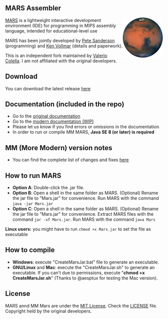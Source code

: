 ## MARS Assembler
<img align="right" width="128" height="128" src="https://github.com/PrOF-kk/MM_MARS_Assembler/blob/master/images/RedMars128.png">

[MARS][1] is a lightweight interactive development environment (IDE) for programming in MIPS assembly language, intended for educational-level use

MARS has been jointly developed by [Pete Sanderson][4] (programming) and [Ken Vollmar][5] (details and paperwork).

This is an independent fork maintained by [Valerio Colella][9]. I am not affiliated with the original developers.

## Download
You can download the latest release [here][6]

## Documentation (included in the repo)
 - Go to the [original documentation][7]
 - Go to the [modern documentation (WIP)][10]
 - Please let us know if you find errors or omissions in the documentation
 - In order to run or compile MM MARS, **Java SE 8 (or later) is required**

## MM (More Modern) version notes 
 - You can find the complete list of changes and fixes [here](Changelog.md)

## How to run MARS
 - **Option A**: Double-click the .jar file.
 - **Option B**: Open a shell in the same folder as MARS. (Optional) Rename the jar file to "Mars.jar" for convenience. Run MARS with the command  `java -jar Mars.jar`
 - **Option C**: Open a shell in the same folder as MARS. (Optional) Rename the jar file to "Mars.jar" for convenience. Extract MARS files with the command  `jar -xf Mars.jar`. Run MARS with the command `java Mars`

**Linux users:** you might have to run `chmod +x Mars.jar` to set the file as executable

## How to compile
 - **Windows**: execute "CreateMarsJar.bat" file to generate an executable.
 - **GNU/Linux** and **Mac**: execute the "CreateMarsJar.sh" to generate an executable. If you can't due to permissions, execute "**chmod +x CreateMarsJar.sh**" (Thanks to @aesptux for testing the Mac version).

## License
MARS annd MM Mars are under the [MIT License][2]. Check the [LICENSE][3] file. Copyright held by the original developers.

  [1]: http://courses.missouristate.edu/KenVollmar/MARS/index.htm
  [2]: https://choosealicense.com/licenses/mit/
  [3]: https://github.com/PrOF-kk/MM_MARS_Assembler/blob/master/LICENSE.txt
  [4]: http://faculty.otterbein.edu/PSanderson/
  [5]: http://courses.missouristate.edu/KenVollmar/
  [6]: https://github.com/PrOF-kk/MM_MARS_Assembler/releases
  [7]: http://courses.missouristate.edu/KenVollmar/MARS/Help/MarsHelpIntro.html
  [9]: https://github.com/PrOF-kk
  [10]: https://prof-kk.github.io/MM_MARS_Assembler/
